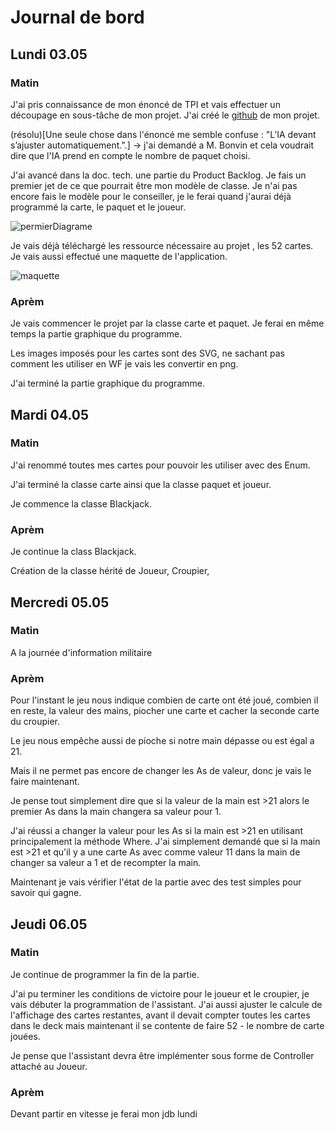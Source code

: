 # Journal de bord
## Lundi 03.05
### Matin

J'ai pris connaissance de mon énoncé de TPI et vais effectuer un découpage en sous-tâche de mon projet. 
J'ai créé le [github](https://github.com/Dal-git/BlackjackIA) de mon projet.

(résolu)[Une seule chose dans l'énoncé me semble confuse : "L’IA devant s’ajuster automatiquement.".] 
-> j'ai demandé a M. Bonvin et cela voudrait dire que l'IA prend en compte le nombre de paquet choisi.

J'ai avancé dans la doc. tech. une partie du Product Backlog.
Je fais un premier jet de ce que pourrait être mon modèle de classe. Je n'ai pas encore fais le modèle pour le conseiller, je le ferai quand j'aurai déjà programmé la carte, le paquet et le joueur.

![permierDiagrame](C:\Users\dallas.ctllz\Desktop\permierDiagrame.png)

Je vais déjà téléchargé les ressource nécessaire au projet , les 52 cartes.
Je vais aussi effectué une maquette de l'application.

![maquette](C:\Users\dallas.ctllz\Desktop\maquette.PNG)

### Aprèm

Je vais commencer le projet par la classe carte et paquet. Je ferai en même temps la partie graphique du programme.

Les images imposés pour les cartes sont des SVG, ne sachant pas comment les utiliser en WF je vais les convertir en png.

J'ai terminé la partie graphique du programme.

## Mardi 04.05

###  Matin

J'ai renommé toutes mes cartes pour pouvoir les utiliser avec des Enum.

J'ai terminé la classe carte ainsi que la classe paquet et joueur.

Je commence la classe Blackjack.

### Aprèm

 Je continue la class Blackjack.

Création de la classe hérité de Joueur, Croupier,

## Mercredi 05.05

### Matin

A la journée d'information militaire

### Aprèm

Pour l'instant le jeu nous indique combien de carte ont été joué, combien il en reste, la valeur des mains, piocher une carte et cacher la seconde carte du croupier.

Le jeu nous empêche aussi de pioche si notre main dépasse ou est égal a 21.

Mais il ne permet pas encore de changer les As de valeur, donc je vais le faire maintenant.

Je pense tout simplement dire que si la valeur de la main est >21 alors le premier As dans la main changera sa valeur pour 1.

J'ai réussi a changer la valeur pour les As si la main est >21 en utilisant principalement la méthode Where. J'ai simplement demandé que si la main est >21 et qu'il y a une carte As avec comme valeur 11 dans la main de changer sa valeur a 1 et de recompter la main.

Maintenant je vais vérifier l'état de la partie avec des test simples pour savoir qui gagne.

## Jeudi 06.05

### Matin

Je continue de programmer la fin de la partie.

J'ai pu terminer les conditions de victoire pour le joueur et le croupier, je vais débuter la programmation de l'assistant. J'ai aussi ajuster le calcule de l'affichage des cartes restantes, avant il devait compter toutes les cartes dans le deck mais maintenant il se contente de faire 52 - le nombre de carte jouées.

Je pense que l'assistant devra être implémenter sous forme de Controller attaché au Joueur.

### Aprèm

Devant partir en vitesse je ferai mon jdb lundi